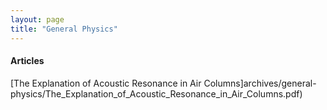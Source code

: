 ```yaml
---
layout: page
title: "General Physics"
---
```


#### Articles

[The Explanation of Acoustic Resonance in Air Columns]archives/general-physics/The_Explanation_of_Acoustic_Resonance_in_Air_Columns.pdf)